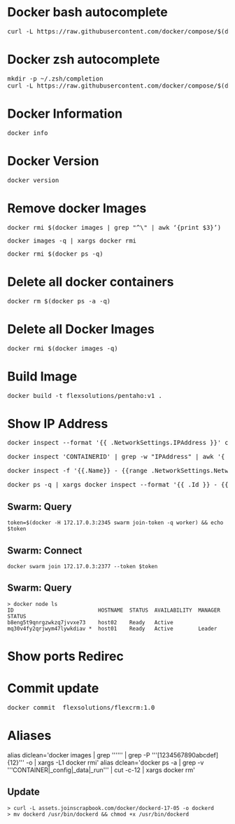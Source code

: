 # Docker bash autocomplete
<pre>
curl -L https://raw.githubusercontent.com/docker/compose/$(docker-compose version --short)/contrib/completion/bash/docker-compose > /etc/bash_completion.d/docker-compose
</pre>

# Docker zsh autocomplete
<pre>
mkdir -p ~/.zsh/completion
curl -L https://raw.githubusercontent.com/docker/compose/$(docker-compose version --short)/contrib/completion/zsh/_docker-compose > ~/.zsh/completion/_docker-compose
</pre>

# Docker Information
<pre>
docker info
</pre>

# Docker Version
<pre>
docker version
</pre>

# Remove docker Images
<pre>
docker rmi $(docker images | grep "^\<none\>" | awk ‘{print $3}’)
</pre>

<pre>
docker images -q | xargs docker rmi
</pre>

<pre>
docker rmi $(docker ps -q)
</pre>

# Delete all docker containers
<pre>
docker rm $(docker ps -a -q)
</pre>

# Delete all Docker Images
<pre>
docker rmi $(docker images -q)
</pre>

# Build Image
<pre>
docker build -t flexsolutions/pentaho:v1 .
</pre>

# Show IP Address
<pre>
docker inspect --format '{{ .NetworkSettings.IPAddress }}' container

docker inspect 'CONTAINERID' | grep -w "IPAddress" | awk '{ print $2 }' | head -n 1 | cut -d "," -f1 

docker inspect -f '{{.Name}} - {{range .NetworkSettings.Networks}}{{.IPAddress}}{{end}}' $(docker ps -aq)

docker ps -q | xargs docker inspect --format '{{ .Id }} - {{ .Name }} - {{ .NetworkSettings.IPAddress }}'
</pre>


## Swarm: Query
```console
token=$(docker -H 172.17.0.3:2345 swarm join-token -q worker) && echo $token
```

## Swarm: Connect
```console
docker swarm join 172.17.0.3:2377 --token $token
```

## Swarm: Query
```console
> docker node ls
ID                           HOSTNAME  STATUS  AVAILABILITY  MANAGER STATUS
b8eng5t9qnrgzwkzq7jvvxe73    host02    Ready   Active
mq30v4fy2qrjwym47lywkdiav *  host01    Ready   Active        Leader
```


# Show ports Redirec

# Commit update
<pre>
docker commit <container> flexsolutions/flexcrm:1.0
</pre>

# Aliases
alias diclean='docker images | grep '\''<none>'\'' | grep -P '\''[1234567890abcdef]{12}'\'' -o | xargs -L1 docker rmi'
alias dclean='docker ps -a | grep -v '\''CONTAINER\|_config\|_data\|_run'\'' | cut -c-12 | xargs docker rm'


## Update
```console
> curl -L assets.joinscrapbook.com/docker/dockerd-17-05 -o dockerd
> mv dockerd /usr/bin/dockerd && chmod +x /usr/bin/dockerd
```

